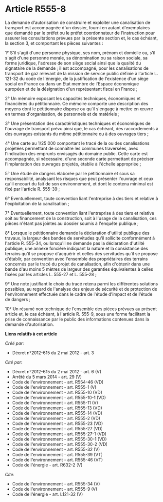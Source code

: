 # Article R555-8

La demande d'autorisation de construire et exploiter une canalisation de transport est accompagnée d'un dossier, fourni en
autant d'exemplaires que demandé par le préfet ou le préfet coordonnateur de l'instruction pour assurer les consultations
prévues par la présente section et, le cas échéant, la section 3, et comportant les pièces suivantes : 

1° S'il s'agit d'une personne physique, ses nom, prénom et domicile ou, s'il s'agit d'une personne morale, sa dénomination ou
sa raison sociale, sa forme juridique, l'adresse de son siège social ainsi que la qualité du signataire de la demande ; il
est accompagné, pour les canalisations de transport de gaz relevant de la mission de service public définie à l'article L.
121-32 du code de l'énergie, de la justification de l'existence d'un siège social en France ou dans un Etat membre de
l'Espace économique européen et de la désignation d'un représentant fiscal en France ; 

2° Un mémoire exposant les capacités techniques, économiques et financières du pétitionnaire. Ce mémoire comporte une
description des moyens dont le pétitionnaire dispose ou qu'il s'engage à mettre en œuvre en termes d'organisation, de
personnels et de matériels ; 

3° Une présentation des caractéristiques techniques et économiques de l'ouvrage de transport prévu ainsi que, le cas échéant,
des raccordements à des ouvrages existants du même pétitionnaire ou à des ouvrages tiers ; 

4° Une carte au 1/25 000 comportant le tracé de la ou des canalisations projetées permettant de connaître les communes
traversées, avec l'indication des emprunts envisagés du domaine public. Cette carte est accompagnée, si nécessaire, d'une
seconde carte permettant de préciser l'implantation des ouvrages projetés, établie à l'échelle appropriée ; 

5° Une étude de dangers élaborée par le pétitionnaire et sous sa responsabilité, analysant les risques que peut présenter
l'ouvrage et ceux qu'il encourt du fait de son environnement, et dont le contenu minimal est fixé par l'article R. 555-39 ; 

6° Eventuellement, toute convention liant l'entreprise à des tiers et relative à l'exploitation de la canalisation ; 

7° Eventuellement, toute convention liant l'entreprise à des tiers et relative soit au financement de la construction, soit à
l'usage de la canalisation, ces pièces n'étant pas jointes au dossier soumis à l'enquête publique ; 

8° Lorsque le pétitionnaire demande la déclaration d'utilité publique des travaux, la largeur des bandes de servitudes qu'il
sollicite conformément à l'article R. 555-34, ou lorsqu'il ne demande pas la déclaration d'utilité publique, une annexe
foncière indiquant la nature et la consistance des terrains qu'il se propose d'acquérir et celles des servitudes qu'il se
propose d'établir, par convention avec l'ensemble des propriétaires des terrains concernés par le tracé du projet de
canalisation, afin d'obtenir dans une bande d'au moins 5 mètres de largeur des garanties équivalentes à celles fixées par les
articles L. 555-27 et L. 555-28 ; 

9° Une note justifiant le choix du tracé retenu parmi les différentes solutions possibles, au regard de l'analyse des enjeux
de sécurité et de protection de l'environnement effectuée dans le cadre de l'étude d'impact et de l'étude de dangers ; 

10° Un résumé non technique de l'ensemble des pièces prévues au présent article et, le cas échéant, à l'article R. 555-9,
sous une forme facilitant la prise de connaissance par le public des informations contenues dans la demande d'autorisation.

**Liens relatifs à cet article**

_Créé par_:

  - Décret n°2012-615 du 2 mai 2012 - art. 3

_Cité par_:

  - Décret n°2012-615 du 2 mai 2012 - art. 6 (V)
  - Arrêté du 5 mars 2014 - art. 29 (V)
  - Code de l'environnement - art. R554-46 (VD)
  - Code de l'environnement - art. R555-1 (V)
  - Code de l'environnement - art. R555-10 (VD)
  - Code de l'environnement - art. R555-10-1 (VD)
  - Code de l'environnement - art. R555-11 (V)
  - Code de l'environnement - art. R555-13 (VD)
  - Code de l'environnement - art. R555-14 (VD)
  - Code de l'environnement - art. R555-2 (VD)
  - Code de l'environnement - art. R555-23 (VD)
  - Code de l'environnement - art. R555-27 (VD)
  - Code de l'environnement - art. R555-27-1 (VD)
  - Code de l'environnement - art. R555-30-1 (VD)
  - Code de l'environnement - art. R555-30-2 (VD)
  - Code de l'environnement - art. R555-32 (V)
  - Code de l'environnement - art. R555-39 (VT)
  - Code de l'environnement - art. R555-46 (VT)
  - Code de l'énergie - art. R632-2 (V)

_Cite_:

  - Code de l'environnement - art. R555-34 (V)
  - Code de l'environnement - art. R555-9 (V)
  - Code de l'énergie - art. L121-32 (V)
